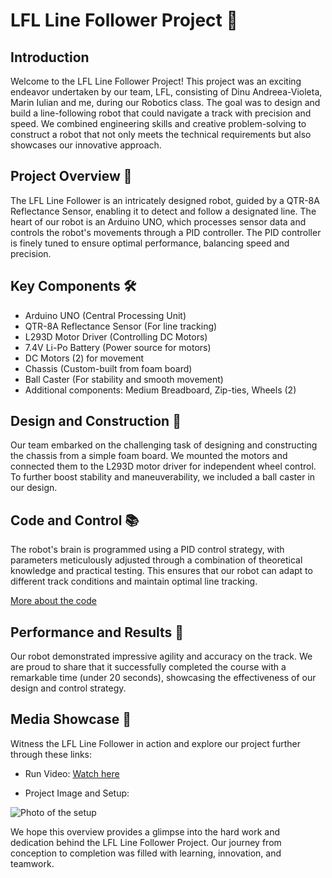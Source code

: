 # LFL Line Follower Project 🚗

## Introduction

Welcome to the LFL Line Follower Project! This project was an exciting endeavor undertaken by our team, LFL, consisting of Dinu Andreea-Violeta, Marin Iulian and me, during our Robotics class. The goal was to design and build a line-following robot that could navigate a track with precision and speed. We combined engineering skills and creative problem-solving to construct a robot that not only meets the technical requirements but also showcases our innovative approach.


## Project Overview 🌟

The LFL Line Follower is an intricately designed robot, guided by a QTR-8A Reflectance Sensor, enabling it to detect and follow a designated line. The heart of our robot is an Arduino UNO, which processes sensor data and controls the robot's movements through a PID controller. The PID controller is finely tuned to ensure optimal performance, balancing speed and precision.


## Key Components 🛠️

- Arduino UNO (Central Processing Unit)
- QTR-8A Reflectance Sensor (For line tracking)
- L293D Motor Driver (Controlling DC Motors)
- 7.4V Li-Po Battery (Power source for motors)
- DC Motors (2) for movement
- Chassis (Custom-built from foam board)
- Ball Caster (For stability and smooth movement)
- Additional components: Medium Breadboard, Zip-ties, Wheels (2)


## Design and Construction 🌈

Our team embarked on the challenging task of designing and constructing the chassis from a simple foam board. We mounted the motors and connected them to the L293D motor driver for independent wheel control. To further boost stability and maneuverability, we included a ball caster in our design. 


## Code and Control 📚

The robot's brain is programmed using a PID control strategy, with parameters meticulously adjusted through a combination of theoretical knowledge and practical testing. This ensures that our robot can adapt to different track conditions and maintain optimal line tracking.

 [More about the code](https://github.com/uantoniaa/LineFollower/blob/6644d6b86f6621571faf5890bbba6f3f48a28507/LineFollower.ino)


## Performance and Results 🏅

Our robot demonstrated impressive agility and accuracy on the track. We are proud to share that it successfully completed the course with a remarkable time (under 20 seconds), showcasing the effectiveness of our design and control strategy.

## Media Showcase 🎥

Witness the LFL Line Follower in action and explore our project further through these links:
- Run Video:
  [Watch here](https://youtube.com/shorts/r5TfDh-J7nc?si=Gt-Mq6-U9dJmX2pO)

- Project Image and Setup:
  
![Photo of the setup](https://github.com/uantoniaa/LineFollower/assets/93488180/bc968b05-9a1e-4658-9864-b4c89f077262)

We hope this overview provides a glimpse into the hard work and dedication behind the LFL Line Follower Project. Our journey from conception to completion was filled with learning, innovation, and teamwork.
